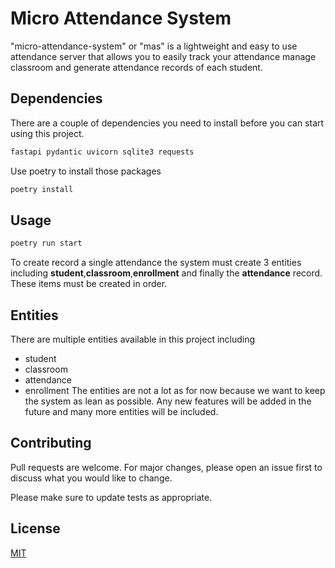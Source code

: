 # Micro Attendance System

"micro-attendance-system" or "mas" is a lightweight and easy to use attendance server that allows you to easily track your attendance
manage classroom and generate attendance records of each student.


## Dependencies

There are a couple of dependencies you need to install before you can start using this project.

```bash
fastapi pydantic uvicorn sqlite3 requests
```

Use poetry to install those packages

```bash
poetry install
```

## Usage

```bash
poetry run start
```

To create record a single attendance the system must create 3 entities
including **student**,**classroom**,**enrollment** and finally the
**attendance** record. These items must be created in order.


## Entities
There are multiple entities available in this project including
- student
- classroom
- attendance
- enrollment
The entities are not a lot as for now because we want to keep the system as
lean as possible. Any new features will be added in the future and many more
entities will be included.

## Contributing

Pull requests are welcome. For major changes, please open an issue first
to discuss what you would like to change.

Please make sure to update tests as appropriate.

## License

[MIT](https://choosealicense.com/licenses/mit/)

